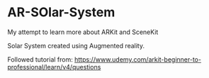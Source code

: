 # AR-SOlar-System
My attempt to learn more about ARKit and SceneKit

Solar System created using Augmented reality.

Followed tutorial from: 
https://www.udemy.com/arkit-beginner-to-professional/learn/v4/questions
